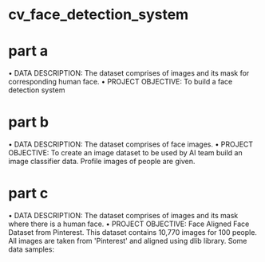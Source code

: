 # cv_face_detection_system
# part a
• DATA DESCRIPTION: The dataset comprises of images and its mask for corresponding human face.
• PROJECT OBJECTIVE: To build a face detection system
# part b
• DATA DESCRIPTION: The dataset comprises of face images.
• PROJECT OBJECTIVE: To create an image dataset to be used by AI team build an image classifier data. Profile images of people are given.
# part c
• DATA DESCRIPTION: The dataset comprises of images and its mask where there is a human face.
• PROJECT OBJECTIVE: Face Aligned Face Dataset from Pinterest. This dataset contains 10,770 images for 100 people. All images are taken
from 'Pinterest' and aligned using dlib library. Some data samples:
